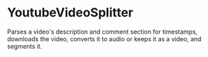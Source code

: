 # YoutubeVideoSplitter
Parses a video's description and comment section for timestamps, downloads the video, converts it to audio or keeps it as a video, and segments it.
